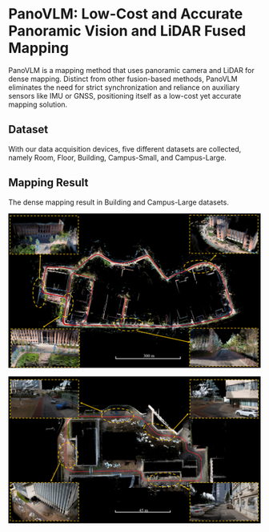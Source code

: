 # PanoVLM: Low-Cost and Accurate Panoramic Vision and LiDAR Fused Mapping

PanoVLM is a mapping method that uses panoramic camera and LiDAR for dense mapping. Distinct from other fusion-based methods, PanoVLM eliminates the need for strict synchronization and reliance on auxiliary sensors like IMU or GNSS, positioning itself as a low-cost yet accurate mapping solution.



## Dataset

With our data acquisition devices, five different datasets are collected, namely Room, Floor, Building, Campus-Small, and Campus-Large.



## Mapping Result

The dense mapping result in Building and Campus-Large datasets.

![preview](preview.png)

![preview-2](preview-2.png)